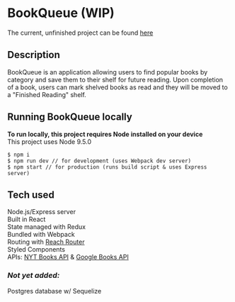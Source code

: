 # BookQueue (WIP)

The current, unfinished project can be found [here](https://book-queue.herokuapp.com)

## Description

BookQueue is an application allowing users to find popular books by category and save them to their shelf for future reading. Upon completion of a book, users can mark shelved books as read and they will be moved to a "Finished Reading" shelf.

## Running BookQueue locally

**To run locally, this project requires Node installed on your device**  
This project uses Node 9.5.0

```$ git clone https://github.com/tspeed90/book-queue.git
$ npm i
$ npm run dev // for development (uses Webpack dev server)
$ npm start // for production (runs build script & uses Express server)
```

## Tech used

Node.js/Express server  
Built in React  
State managed with Redux  
Bundled with Webpack  
Routing with [Reach Router](https://reach.tech/router)  
Styled Components  
APIs: [NYT Books API](https://developer.nytimes.com/books_api.json) & [Google Books API](https://developers.google.com/books/docs/overview)

### _Not yet added:_

Postgres database w/ Sequelize
